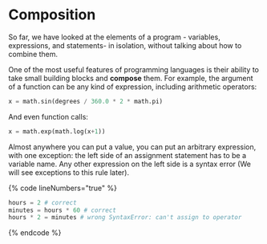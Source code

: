 # Composition

So far, we have looked at the elements of a program - variables, expressions, and statements- in isolation, without talking about how to combine them.

One of the most useful features of programming languages is their ability to take small building blocks and **compose** them. For example, the argument of a function can be any kind of expression, including arithmetic operators:

```python
x = math.sin(degrees / 360.0 * 2 * math.pi)
```

And even function calls:

```python
x = math.exp(math.log(x+1))
```

Almost anywhere you can put a value, you can put an arbitrary expression, with one exception: the left side of an assignment statement has to be a variable name. Any other expression on the left side is a syntax error (We will see exceptions to this rule later).

{% code lineNumbers="true" %}
```python
hours = 2 # correct 
minutes = hours * 60 # correct 
hours * 2 = minutes # wrong SyntaxError: can't assign to operator
```
{% endcode %}
